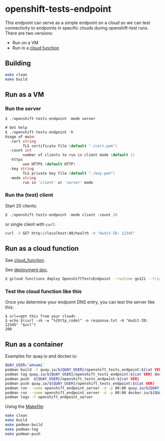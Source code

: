 # openshift-tests-endpoint

This endpoint can serve as a simple endpoint on a cloud so we can test connectivity to
endpoints in specific clouds during openshift-test runs.  There are two versions:

* Run on a VM
* Run in a [cloud function](https://cloud.google.com/functions/docs/writing/write-http-functions)

## Building

```bash
make clean
make build
```

## Run as a VM

### Run the server

```go
$ ./openshift-tests-endpoint -mode server

# Get help
$ ./openshift-tests-endpoint -h
Usage of main:
  -cert string
    	TLS certificate file (default "./cert.pem")
  -count int
    	number of clients to run in client mode (default 1)
  -https
    	use HTTPS (default HTTP)
  -key string
    	TLS private key file (default "./key.pem")
  -mode string
    	run in 'client' or 'server' mode
```

### Run the (test) client

Start 20 clients:

```go
$ ./openshift-tests-endpoint -mode client -count 20
```

or single client with `curl`:

```bash
curl -X GET http://localhost:80/health -H "Audit-ID: 12345"
```


## Run as a cloud function

See [cloud_function](cloud_function/cloud_function.go).

See [deployment doc](https://cloud.google.com/functions/docs/deploy).

```bash
$ gcloud functions deploy OpenshiftTestsEndpoint --runtime go121 --trigger-http --allow-unauthenticated --entry-point OpenshiftTestsEndpoint
```

### Test the cloud function like this

Once you determine your endpoint DNS entry, you can test the server like this:

```
$ url=<get this from your cloud>
$ echo $(curl -sk -w "%{http_code}" -o response.txt -H "Audit-ID: 12345" "$url")
200
```

## Run as a container

Examples for quay.io and docker.io:

```bash
QUAY_USER=`whoami`
podman build -t quay.io/${QUAY_USER}/openshift_tests_endpoint:${cat VER} .
podman tag quay.io/${QUAY_USER}/openshift_tests_endpoint:${cat VER} docker.io/${QUAY_USER}/openshift_tests_endpoint:${cat VER}
podman push  ${QUAY_USER}/openshift_tests_endpoint:${cat VER}
podman push quay.io/${QUAY_USER}/openshift_tests_endpoint:${cat VER}
podman run --name openshift_endpoint_server -d -p 80:80 quay.io/${QUAY_USER}/openshift_tests_endpoint:${cat VER}
podman run --name openshift_endpoint_server -d -p 80:80 docker.io/${QUAY_USER}/openshift_tests_endpoint:${cat VER}
podman logs -f openshift_endpoint_server
```

Using the [Makefile](./Makefile):

```bash
make clean
make build
make podman-build
make podman-tag
make podman-push
```
